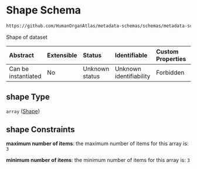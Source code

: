# Shape Schema

```txt
https://github.com/HumanOrganAtlas/metadata-schemas/schemas/metadata-schemas.json#/properties/shape
```

Shape of dataset

| Abstract            | Extensible | Status         | Identifiable            | Custom Properties | Additional Properties | Access Restrictions | Defined In                                                                   |
| :------------------ | :--------- | :------------- | :---------------------- | :---------------- | :-------------------- | :------------------ | :--------------------------------------------------------------------------- |
| Can be instantiated | No         | Unknown status | Unknown identifiability | Forbidden         | Allowed               | none                | [metadata-schema.json\*](../out/metadata-schema.json "open original schema") |

## shape Type

`array` ([Shape](metadata-schema-properties-shape.md))

## shape Constraints

**maximum number of items**: the maximum number of items for this array is: `3`

**minimum number of items**: the minimum number of items for this array is: `3`
